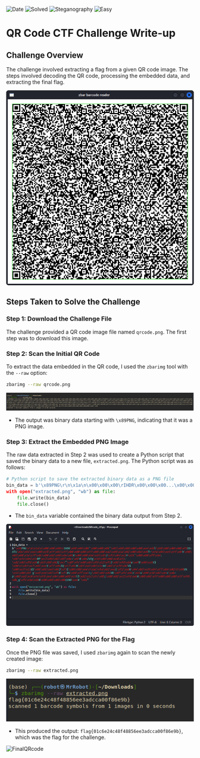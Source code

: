 ![Date](https://img.shields.io/badge/Date-10.01.2024-white?style=plastic) ![Solved](https://img.shields.io/badge/Solved_✔️-darkgreen?style=plastic)
![Steganography](https://img.shields.io/badge/Category-Steganography_🖼️-008080?style=plastic)
![Easy](https://img.shields.io/badge/Difficulty-Easy-32CD32?style=plastic)

# QR Code CTF Challenge Write-up

## Challenge Overview

The challenge involved extracting a flag from a given QR code image. The steps involved decoding the QR code, processing the embedded data, and extracting the final flag.

![QRcode](../Images/QRcode.png)
## Steps Taken to Solve the Challenge

### Step 1: Download the Challenge File

The challenge provided a QR code image file named `qrcode.png`. The first step was to download this image.

### Step 2: Scan the Initial QR Code

To extract the data embedded in the QR code, I used the `zbarimg` tool with the `--raw` option:

```bash
zbarimg --raw qrcode.png
```

![QRcodeStep2](../Images/QRcodeStep2.png)

- The output was binary data starting with `\x89PNG`, indicating that it was a PNG image.
### Step 3: Extract the Embedded PNG Image

The raw data extracted in Step 2 was used to create a Python script that saved the binary data to a new file, `extracted.png`. The Python script was as follows:

```python
# Python script to save the extracted binary data as a PNG file
bin_data = b'\x89PNG\r\n\x1a\n\x00\x00\x00\rIHDR\x00\x00\x00...\x00\x00\x00IEND\xaeB`\x82
with open("extracted.png", "wb") as file:     
	file.write(bin_data)
	file.close()
```

- The `bin_data` variable contained the binary data output from Step 2.

![QRcodeStep3](../Images/QRcodeStep3.png)
### Step 4: Scan the Extracted PNG for the Flag

Once the PNG file was saved, I used `zbarimg` again to scan the newly created image:

```bash
zbarimg --raw extracted.png
```

![Flag](../Images/flag.png)

- This produced the output: `flag{01c6e24c48f48856ee3adcca00f86e9b}`, which was the flag for the challenge.

![FinalQRcode](../Images/finalQRcode)
